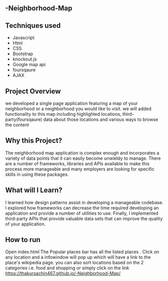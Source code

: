 ## -Neighborhood-Map


## Techniques used

* Javascript
* Html
* CSS 
* Bootstrap
* knockout.js
* Google map api
* foursqaure
* AJAX

## Project Overview

we developed a single page application featuring a map of your neighborhood or a neighborhood you would like to visit. we will  added functionality to this map including highlighted locations, third-party(foursqaure) data about those locations and various ways to browse the content

## Why this Project?

The neighborhood map application is complex enough and incorporates a variety of data points that it can easily become unwieldy to manage. There are a number of frameworks, libraries and APIs available to make this process more manageable and many employers are looking for specific skills in using these packages.

## What will I Learn?

I learned how design patterns assist in developing a manageable codebase. I explored how frameworks can decrease the time required developing an application and provide a number of utilities  to use. Finally, I implemented third-party APIs that provide valuable data sets that can improve the quality of your application.


## How to run

Open index.html
The Popular places bar has all the listed places . 
Click on any location and a infowindow will pop up which will have a link to the place's wikipedia page.
you can also sort locations based on the 2 categories i.e. food and shopping
or simply click on the link https://thakursachin467.github.io/-Neighborhood-Map/
